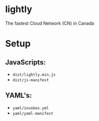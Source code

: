# lightly
The fastest Cloud Network (CN) in Canada
# Setup
## JavaScripts:
* `dist/lightly.min.js`
* `dist/js-manifest`
## YAML's:
* `yaml/invokes.yml`
* `yaml/yaml-manifest`
